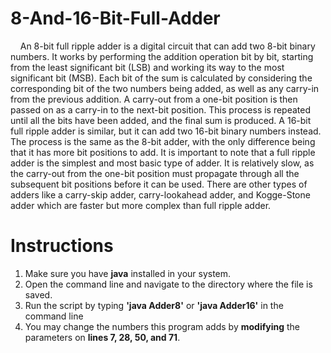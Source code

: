 # 8-And-16-Bit-Full-Adder

&nbsp;&nbsp;&nbsp;&nbsp;An 8-bit full ripple adder is a digital circuit that can add two 8-bit binary numbers. It works by performing the addition operation bit by bit, starting from the least significant bit (LSB) and working its way to the most significant bit (MSB). Each bit of the sum is calculated by considering the corresponding bit of the two numbers being added, as well as any carry-in from the previous addition. A carry-out from a one-bit position is then passed on as a carry-in to the next-bit position. This process is repeated until all the bits have been added, and the final sum is produced.
A 16-bit full ripple adder is similar, but it can add two 16-bit binary numbers instead. The process is the same as the 8-bit adder, with the only difference being that it has more bit positions to add.
It is important to note that a full ripple adder is the simplest and most basic type of adder. It is relatively slow, as the carry-out from the one-bit position must propagate through all the subsequent bit positions before it can be used. There are other types of adders like a carry-skip adder, carry-lookahead adder, and Kogge-Stone adder which are faster but more complex than full ripple adder.

# Instructions

1. Make sure you have **java** installed in your system.
2. Open the command line and navigate to the directory where the file is saved.
3. Run the script by typing **'java Adder8'** or **'java Adder16'** in the command line
4. You may change the numbers this program adds by **modifying** the parameters on **lines 7, 28, 50, and 71**.

